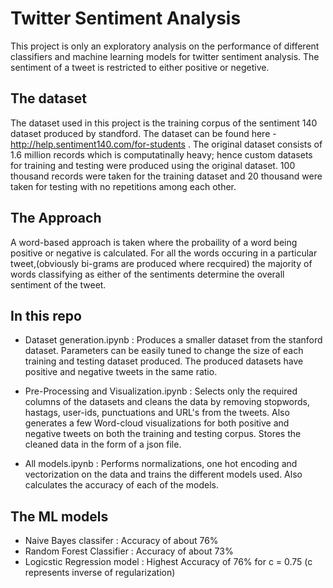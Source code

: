 # Twitter Sentiment Analysis

  This project is only an exploratory analysis on the performance of different classifiers and machine learning models for twitter sentiment analysis.
  The sentiment of a tweet is restricted to either positive or negetive.

 ## The dataset

  The dataset used in this project is the training corpus of the sentiment 140 dataset produced by standford. The dataset can be found here - http://help.sentiment140.com/for-students . 
  The original dataset consists of 1.6 million records which is computatinally heavy; hence custom datasets for training and testing were produced using the original dataset. 100 thousand records were taken for the training dataset and 20 thousand were taken for testing with no repetitions among each other.

 ## The Approach
  A word-based approach is taken where the probaility of a word being positive or negative is calculated. For all the words occuring in a particular tweet,(obviously bi-grams are produced where recquired) the majority of words classifying as either of the sentiments determine the overall sentiment of the tweet.

 ## In this repo
  - Dataset generation.ipynb : Produces a smaller dataset from the stanford dataset. Parameters can be easily tuned to change the size of each training and testing dataset produced. The produced datasets have positive and negative tweets in the same ratio.

  - Pre-Processing and Visualization.ipynb : Selects only the required columns of the datasets and cleans the data by removing stopwords, hastags, user-ids, punctuations and URL's from the tweets. Also generates a few Word-cloud visualizations for both positive and negative tweets on both the training and testing corpus. Stores the cleaned data in the form of a json file.

  - All models.ipynb : Performs normalizations, one hot encoding and vectorization on the data and trains the different models used. Also calculates the accuracy of each of the models.

 ## The ML models
  - Naive Bayes classifer : Accuracy of about 76%
  - Random Forest Classifier : Accuracy of about 73%
  - Logicstic Regression model : Highest Accuracy of 76% for c = 0.75 (c represents inverse of    regularization)